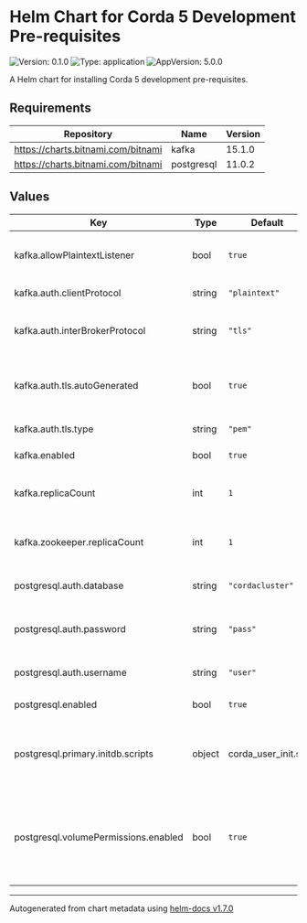 # Helm Chart for Corda 5 Development Pre-requisites

![Version: 0.1.0](https://img.shields.io/badge/Version-0.1.0-informational?style=flat-square) ![Type: application](https://img.shields.io/badge/Type-application-informational?style=flat-square) ![AppVersion: 5.0.0](https://img.shields.io/badge/AppVersion-5.0.0-informational?style=flat-square)

A Helm chart for installing Corda 5 development pre-requisites.

## Requirements

| Repository | Name | Version |
|------------|------|---------|
| https://charts.bitnami.com/bitnami | kafka | 15.1.0 |
| https://charts.bitnami.com/bitnami | postgresql | 11.0.2 |

## Values

| Key | Type | Default | Description |
|-----|------|---------|-------------|
| kafka.allowPlaintextListener | bool | `true` | enable plaintext as a listener protocol. |
| kafka.auth.clientProtocol | string | `"plaintext"` | protocol of the client listener. |
| kafka.auth.interBrokerProtocol | string | `"tls"` | protocol of the interbroker listener used for replication. |
| kafka.auth.tls.autoGenerated | bool | `true` | autogenerate a CA, and signed certificates for each broker. |
| kafka.auth.tls.type | string | `"pem"` | type of the tls certificates. |
| kafka.enabled | bool | `true` | enable/disable kafka. |
| kafka.replicaCount | int | `1` | set a static replica count of kafka brokers. |
| kafka.zookeeper.replicaCount | int | `1` | set a static replica count of zookeeper nodes. |
| postgresql.auth.database | string | `"cordacluster"` | name of database to be created. |
| postgresql.auth.password | string | `"pass"` | name of the password of the user to be created. |
| postgresql.auth.username | string | `"user"` | name of the user to be created. |
| postgresql.enabled | bool | `true` | enable/disable postgres. |
| postgresql.primary.initdb.scripts | object | corda_user_init.sh | ConfigMap-like object containing scripts to be executed on startup. |
| postgresql.volumePermissions.enabled | bool | `true` | enable/disable an init container which changes ownership of the mounted volumes. |

----------------------------------------------
Autogenerated from chart metadata using [helm-docs v1.7.0](https://github.com/norwoodj/helm-docs/releases/v1.7.0)
